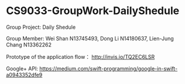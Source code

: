 # CS9033-GroupWork-DailyShedule
Group Project: Daily Shedule

Group Member: Wei Shan N13745493, Dong Li N14180637, Lien-Jung Chang N13362262

Prototype of the application flow：
http://invis.io/TQ2EC6LSR

Google+ API:
https://medium.com/swift-programming/google-in-swift-a0943352dfe9 
